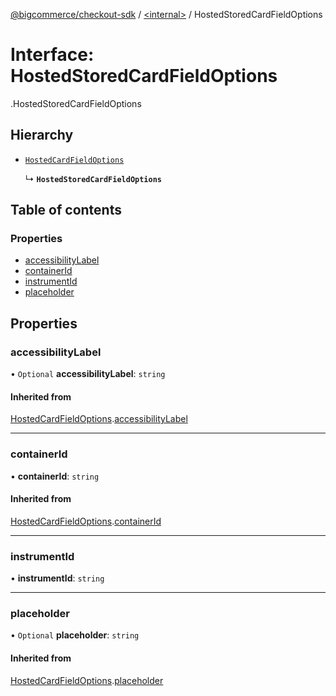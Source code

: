 [@bigcommerce/checkout-sdk](../README.md) / [<internal\>](../modules/internal_.md) / HostedStoredCardFieldOptions

# Interface: HostedStoredCardFieldOptions

[<internal>](../modules/internal_.md).HostedStoredCardFieldOptions

## Hierarchy

- [`HostedCardFieldOptions`](internal_.HostedCardFieldOptions.md)

  ↳ **`HostedStoredCardFieldOptions`**

## Table of contents

### Properties

- [accessibilityLabel](internal_.HostedStoredCardFieldOptions.md#accessibilitylabel)
- [containerId](internal_.HostedStoredCardFieldOptions.md#containerid)
- [instrumentId](internal_.HostedStoredCardFieldOptions.md#instrumentid)
- [placeholder](internal_.HostedStoredCardFieldOptions.md#placeholder)

## Properties

### accessibilityLabel

• `Optional` **accessibilityLabel**: `string`

#### Inherited from

[HostedCardFieldOptions](internal_.HostedCardFieldOptions.md).[accessibilityLabel](internal_.HostedCardFieldOptions.md#accessibilitylabel)

___

### containerId

• **containerId**: `string`

#### Inherited from

[HostedCardFieldOptions](internal_.HostedCardFieldOptions.md).[containerId](internal_.HostedCardFieldOptions.md#containerid)

___

### instrumentId

• **instrumentId**: `string`

___

### placeholder

• `Optional` **placeholder**: `string`

#### Inherited from

[HostedCardFieldOptions](internal_.HostedCardFieldOptions.md).[placeholder](internal_.HostedCardFieldOptions.md#placeholder)

